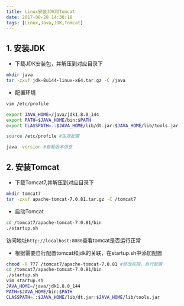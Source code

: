 ```yaml
---
title: Linux安装JDK和Tomcat
date: 2017-08-28 14:30:18
tags: [Linux,Java,JDK,Tomcat]
---
```

## 1. 安装JDK

- 下载JDK安装包，并解压到对应目录下
```bash
mkdir java
tar -zxvf jdk-8u144-linux-x64.tar.gz -C /java
```

- 配置环境
```bash
vim /etc/profile

export JAVA_HOME=/java/jdk1.8.0_144
export PATH=$JAVA_HOME/bin:$PATH 
export CLASSPATH=.:$JAVA_HOME/lib/dt.jar:$JAVA_HOME/lib/tools.jar 

source /etc/profile #生效配置

java -version #查看版本信息
```
## 2. 安装Tomcat

- 下载Tomcat7,并解压到对应目录下
```bash
mkdir tomcat7
tar -zxvf apache-tomcat-7.0.81.tar.gz -C /tomcat7
```

- 启动Tomcat
```bash
cd /tomcat7/apache-tomcat-7.0.81/bin
./startup.sh
```
  访问地址`http://localhost:8080`查看tomcat是否运行正常


- 根据需要自行配置tomcat和jdk的关联，在startup.sh中添加配置
```bash
chmod -R 777 /tomcat7/apache-tomcat-7.0.81 #修改权限，自行配置
cd /tomcat7/apache-tomcat-7.0.81/bin
./startup.sh
vim startup.sh
JAVA_HOME=/java/jdk1.8.0_144
PATH=$JAVA_HOME/bin:$PATH
CLASSPATH=.:$JAVA_HOME/lib/dt.jar:$JAVA_HOME/lib/tools.jar
```